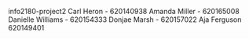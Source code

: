 info2180-project2
Carl Heron - 620140938
Amanda Miller - 620165008
Danielle Williams - 620154333
Donjae Marsh - 620157022
Aja Ferguson 620149401
